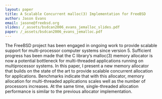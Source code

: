 ```yaml
---
layout: paper
title: A Scalable Concurrent malloc(3) Implementation for FreeBSD
author: Jason Evans
email: jasone@freebsd.org
slides: /_assets/bsdcan2006_evans_jemalloc_slides.pdf
paper: /_assets/bsdcan2006_evans_jemalloc.pdf
---
```

The FreeBSD project has been engaged in ongoing work to provide scalable support for multi-processor computer systems since version 5. Sufficient progress has been made that the C library’s malloc(3) memory allocator is now a potential bottleneck for multi-threaded applications running on multiprocessor systems. In this paper, I present a new memory allocator that builds on the state of the art to provide scalable concurrent allocation for applications. Benchmarks indicate that with this allocator, memory allocation for multi-threaded applications scales well as the number of processors increases. At the same time, single-threaded allocation performance is similar to the previous allocator implementation.
